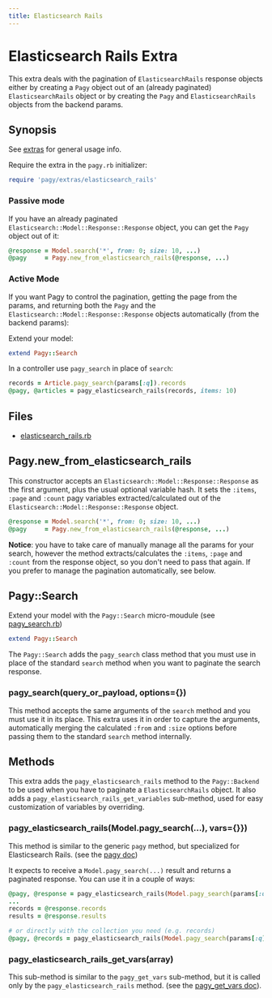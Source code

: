 ```yaml
---
title: Elasticsearch Rails
---
```

# Elasticsearch Rails Extra

This extra deals with the pagination of `ElasticsearchRails` response objects either by creating a `Pagy` object out of an (already paginated) `ElasticsearchRails` object or by creating the `Pagy` and `ElasticsearchRails` objects from the backend params.

## Synopsis

See [extras](../extras.md) for general usage info.

Require the extra in the `pagy.rb` initializer:

```ruby
require 'pagy/extras/elasticsearch_rails'
```

### Passive mode

If you have an already paginated `Elasticsearch::Model::Response::Response` object, you can get the `Pagy` object out of it:

```ruby
@response = Model.search('*', from: 0; size: 10, ...)
@pagy     = Pagy.new_from_elasticsearch_rails(@response, ...)
```

### Active Mode

If you want Pagy to control the pagination, getting the page from the params, and returning both the `Pagy` and the `Elasticsearch::Model::Response::Response` objects automatically (from the backend params):

Extend your model:

```ruby
extend Pagy::Search
```

In a controller use `pagy_search` in place of `search`:

```ruby
records = Article.pagy_search(params[:q]).records
@pagy, @articles = pagy_elasticsearch_rails(records, items: 10)
```

## Files

- [elasticsearch_rails.rb](https://github.com/ddnexus/pagy/blob/master/lib/pagy/extras/elasticsearch_rails.rb)

## Pagy.new_from_elasticsearch_rails

This constructor accepts an `Elasticsearch::Model::Response::Response` as the first argument, plus the usual optional variable hash. It sets the `:items`, `:page` and `:count` pagy variables extracted/calculated out of the `Elasticsearch::Model::Response::Response` object.

```ruby
@response = Model.search('*', from: 0; size: 10, ...)
@pagy     = Pagy.new_from_elasticsearch_rails(@response, ...)
```

**Notice**: you have to take care of manually manage all the params for your search, however the method extracts/calculates the `:items`, `:page` and `:count` from the response object, so you don't need to pass that again. If you prefer to manage the pagination automatically, see below.

## Pagy::Search

Extend your model with the `Pagy::Search` micro-moudule (see [pagy_search.rb](https://github.com/ddnexus/pagy/blob/master/lib/pagy/extras/pagy_search.rb))

```ruby
extend Pagy::Search
```

The `Pagy::Search` adds the `pagy_search` class method that you must use in place of the standard `search` method when you want to paginate the search response.

### pagy_search(query_or_payload, options={})

This method accepts the same arguments of the `search` method and you must use it in its place. This extra uses it in order to capture the arguments, automatically merging the calculated `:from` and `:size` options before passing them to the standard `search` method internally.

## Methods

This extra adds the `pagy_elasticsearch_rails` method to the `Pagy::Backend` to be used when you have to paginate a `ElasticsearchRails` object. It also adds a `pagy_elasticsearch_rails_get_variables` sub-method, used for easy customization of variables by overriding.

### pagy_elasticsearch_rails(Model.pagy_search(...), vars={}})

This method is similar to the generic `pagy` method, but specialized for Elasticsearch Rails. (see the [pagy doc](../api/backend.md#pagycollection-varsnil))

It expects to receive a `Model.pagy_search(...)` result and returns a paginated response. You can use it in a couple of ways:

```ruby
@pagy, @response = pagy_elasticsearch_rails(Model.pagy_search(params[:q]), ...)
...
records = @response.records
results = @response.results

# or directly with the collection you need (e.g. records)
@pagy, @records = pagy_elasticsearch_rails(Model.pagy_search(params[:q]).records, ...)
```

### pagy_elasticsearch_rails_get_vars(array)

This sub-method is similar to the `pagy_get_vars` sub-method, but it is called only by the `pagy_elasticsearch_rails` method. (see the [pagy_get_vars doc](../api/backend.md#pagy_get_varscollection-vars)).
